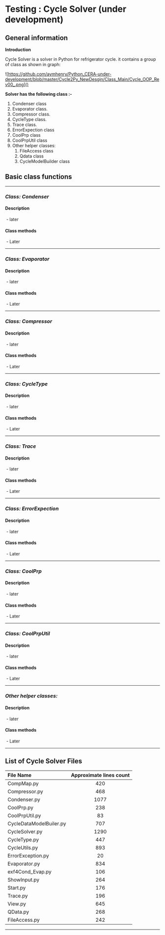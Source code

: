 # Testing : Cycle Solver (under development)

## General information

**Introduction**

Cycle Solver is a solver in Python for refrigerator cycle. it contains a group of class as shown in graph:

![https://github.com/aymhenry/Python_CERA-under-development/blob/master/Cycle2Py_NewDesgin/Class_Main/Cycle_OOP_Rev00_.png]()

**Solver has the following class  :-**

1. Condenser class
2. Evaporator class.
3. Compressor class.
4. CycleType class.
5. Trace class.
6. ErrorExpection class
7. CoolPrp class
8. CoolPrpUtil class
9. Other helper classes:
   1. FileAccess class
   2. Qdata class
   3. CycleModelBuilder class

## **Basic class functions**

------

### *Class: Condenser*

#### 		Description 
​		- later

#### 	Class methods 
​		- Later

------

### *Class: Evaporator*

#### 		Description 
​		- later

#### 	Class methods 
​		- Later

------

### *Class: Compressor*

#### 		Description 
​		- later

#### 	Class methods 
​		- Later

------

### *Class: CycleType*

#### 		Description 
​		- later

#### 	Class methods 
​		- Later

------

### *Class: Trace*

#### 		Description 
​		- later

#### 	Class methods 
​		- Later

------

### *Class: ErrorExpection*

#### 		Description 
​		- later

#### 	Class methods 
​		- Later

------

### *Class: CoolPrp*

#### 		Description 
​		- later

#### 	Class methods 
​		- Later

------

### *Class: CoolPrpUtil*

#### 		Description 
​		- later

#### 	Class methods 
​		- Later

------

### *Other helper classes:*

#### 		Description 
​		- later

#### 	Class methods 
​		- Later

------

## List of Cycle Solver Files

| File Name             | Approximate lines count |
| :-------------------- | :--------------------: |
| CompMap.py            | 420                  |
| Compressor.py         | 468                  |
| Condenser.py          | 1077                  |
| CoolPrp.py            | 238                  |
| CoolPrpUtil.py        | 83                  |
| CycleDataModelBuiler.py | 707                |
| CycleSolver.py        | 1290                  |
| CycleType.py          | 447                  |
| CycleUtils.py         | 893                  |
| ErrorException.py     | 20                  |
| Evaporator.py         | 834                  |
| exf4Cond_Evap.py      | 106                  |
| ShowInput.py          | 264                  |
| Start.py              | 176                  |
| Trace.py              | 196                  |
| View.py               | 645                  |
| QData.py              | 268                  |
| FileAccess.py         | 242                  |

------


